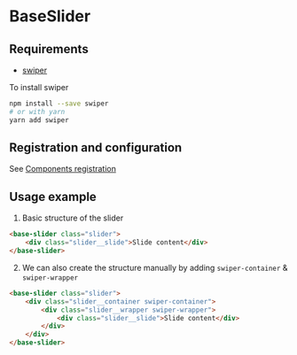 # BaseSlider

## Requirements
- [swiper](https://www.npmjs.com/package/swiper)

To install swiper

```bash
npm install --save swiper
# or with yarn
yarn add swiper
```

## Registration and configuration

See [Components registration](/docs/registration.md#components)

## Usage example

1. Basic structure of the slider
```html
<base-slider class="slider">
	<div class="slider__slide">Slide content</div>
</base-slider>
```

2. We can also create the structure manually by adding `swiper-container` & `swiper-wrapper`
```html
<base-slider class="slider">
	<div class="slider__container swiper-container">
		<div class="slider__wrapper swiper-wrapper">
			<div class="slider__slide">Slide content</div>
		</div>
	</div>
</base-slider>
```